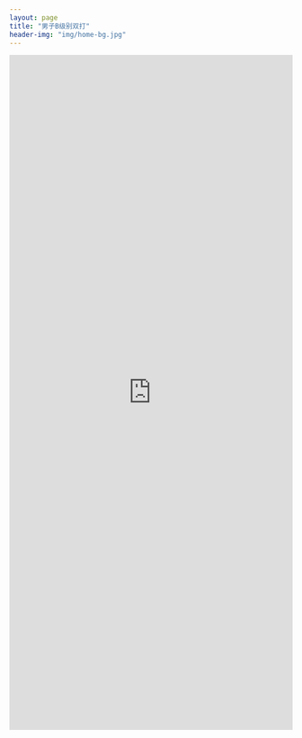 ```yaml
---
layout: page
title: "男子B级别双打"
header-img: "img/home-bg.jpg"
---
```


<iframe src="https://challonge.com/actc2022db/module" width="100%" height="1200" frameborder="0" scrolling="auto" allowtransparency="true"></iframe>
